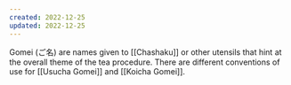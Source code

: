 ```yaml
---
created: 2022-12-25
updated: 2022-12-25
---
```

Gomei (ご名) are names given to [[Chashaku]] or other utensils that hint at the overall theme of the tea procedure. There are different conventions of use for [[Usucha Gomei]] and [[Koicha Gomei]].
